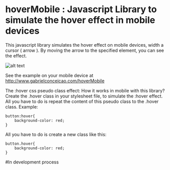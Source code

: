 # hoverMobile : Javascript Library to simulate the hover effect in mobile devices
This javascript library simulates the hover effect on mobile devices, width a cursor ( arrow ). By moving the arrow to the specified element, you can see the effect.


![alt text](http://www.gabrielconceicao.com/hoverMobile/hoverMobile.gif)


See the example on your mobile device at http://www.gabrielconceicao.com/hoverMobile

The :hover css pseudo class effect: How it works in mobile with this library?
Create the .hover class in your stylesheet file, to simulate the :hover effect. All you have to do is repeat the content of this pseudo class to the .hover class.
Example:

	button:hover{
		background-color: red;
	}

  All you have to do is create a new class like this:

	button.hover{
		background-color: red;
	}


#In development process
